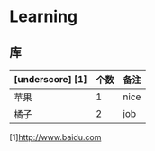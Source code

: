 # Learning

## 库

| [underscore] [1] | 个数 | 备注 |
|------|------|------|
| 苹果 | 1    | nice |
| 橘子 | 2    | job  |
[1]http://www.baidu.com
